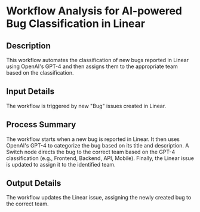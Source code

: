 # Workflow Analysis for AI-powered Bug Classification in Linear

## Description
This workflow automates the classification of new bugs reported in Linear using OpenAI's GPT-4 and then assigns them to the appropriate team based on the classification.

## Input Details
The workflow is triggered by new "Bug" issues created in Linear.

## Process Summary
The workflow starts when a new bug is reported in Linear. It then uses OpenAI's GPT-4 to categorize the bug based on its title and description. A Switch node directs the bug to the correct team based on the GPT-4 classification (e.g., Frontend, Backend, API, Mobile). Finally, the Linear issue is updated to assign it to the identified team.

## Output Details
The workflow updates the Linear issue, assigning the newly created bug to the correct team.
